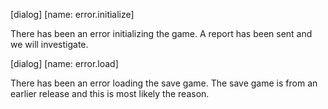 [dialog]
[name: error.initialize]

There has been an error initializing the game. A report has been sent and we will investigate.


[dialog]
[name: error.load]

There has been an error loading the save game. The save game is from an earlier release and this is most likely the reason.

